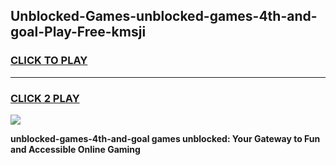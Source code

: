 
## Unblocked-Games-unblocked-games-4th-and-goal-Play-Free-kmsji
<h3>
<a href="https://premium76.site?title=unblocked-games-4th-and-goal&ref=20M">CLICK TO PLAY</a></h3>
<hr>

<h3>
<a href="https://premium76.site?title=unblocked-games-4th-and-goal&ref=20M">CLICK 2 PLAY</a>
  
</h3>

<a href="https://premium76.site?title=unblocked-games-4th-and-goal&ref=19M"><img src="https://clearcache.store/games.png"></a>


**unblocked-games-4th-and-goal games unblocked: Your Gateway to Fun and Accessible Online Gaming**
